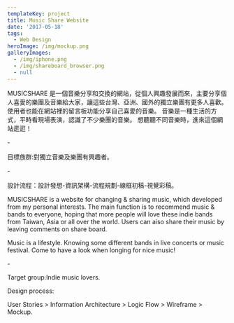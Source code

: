```yaml
---
templateKey: project
title: Music Share Website
date: '2017-05-18'
tags:
  - Web Design
heroImage: /img/mockup.png
galleryImages:
  - /img/iphone.png
  - /img/shareboard_browser.png
  - null
---
```

MUSICSHARE 是一個音樂分享和交換的網站，從個人興趣發展而來，主要分享個人喜愛的樂團及音樂給大家，讓這些台灣、亞洲、國外的獨立樂團有更多人喜歡。使用者也能在網站裡的留言板功能分享自己喜愛的音樂。 音樂是一種生活的方式，平時看現場表演，認識了不少樂團的音樂。 想聽聽不同音樂時，進來這個網站逛逛！

\-

目標族群:對獨立音樂及樂團有興趣者。

\-

設計流程：設計發想-資訊架構-流程規劃-線框初稿-視覺彩稿。



MUSICSHARE is a website for changing & sharing music, which developed from my personal interests. The main function is to recommend music & bands to everyone, hoping that more people will love these indie bands from Taiwan, Asia or all over the world. Users can aiso share their music by leaving comments on share board. 

Music is a lifestyle. Knowing some different bands in live concerts or music festival. Come to have a look when longing for nice music!

\-

Target group:Indie music lovers.

Design process:

User Stories > Information Architecture > Logic Flow > Wireframe > Mockup.

